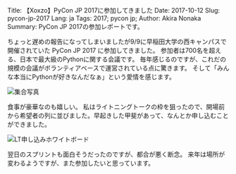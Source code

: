 Title: 【Xoxzo】PyCon JP 2017に参加してきました
Date: 2017-10-12
Slug: pycon-jp-2017
Lang: ja
Tags: 2017; pycon jp; 
Author: Akira Nonaka
Summary: PyCon JP 2017の参加レポートです。

ちょっと遅めの報告になってしまいましたが9/9に早稲田大学の西キャンパスで開催されていた PyCon JP 2017 に参加してきました。
参加者は700名を超える、日本で最大級のPythonに関する会議です。
毎年感じるのですが、これだの規模の会議がボランティアベースで運営されている点に驚きます。
そして「みんな本当にPythonが好きなんだなぁ」という愛情を感じます。

![集合写真]({filename}/images/pycon-jp-2017/pycon-jp-2017.jpg)

食事が豪華なのも嬉しい。
私はライトニングトークの枠を狙ったので、開場前から希望者の列に並びました。早起きした甲斐があって、なんとか申し込むことができました。

![LT申し込みホワイトボード]({filename}/images/pycon-jp-2017/pycon-jp-2017-lt.jpg)

翌日のスプリントも面白そうだったのですが、都合が悪く断念。
来年は場所が変わるようですが、また参加したいと思っています。


